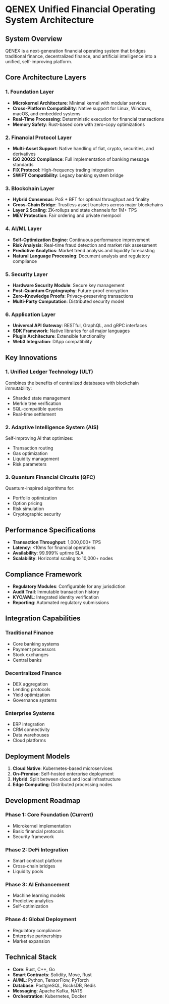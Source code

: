 # QENEX Unified Financial Operating System Architecture

## System Overview

QENEX is a next-generation financial operating system that bridges traditional finance, decentralized finance, and artificial intelligence into a unified, self-improving platform.

## Core Architecture Layers

### 1. Foundation Layer
- **Microkernel Architecture**: Minimal kernel with modular services
- **Cross-Platform Compatibility**: Native support for Linux, Windows, macOS, and embedded systems
- **Real-Time Processing**: Deterministic execution for financial transactions
- **Memory Safety**: Rust-based core with zero-copy optimizations

### 2. Financial Protocol Layer
- **Multi-Asset Support**: Native handling of fiat, crypto, securities, and derivatives
- **ISO 20022 Compliance**: Full implementation of banking message standards
- **FIX Protocol**: High-frequency trading integration
- **SWIFT Compatibility**: Legacy banking system bridge

### 3. Blockchain Layer
- **Hybrid Consensus**: PoS + BFT for optimal throughput and finality
- **Cross-Chain Bridge**: Trustless asset transfers across major blockchains
- **Layer 2 Scaling**: ZK-rollups and state channels for 1M+ TPS
- **MEV Protection**: Fair ordering and private mempool

### 4. AI/ML Layer
- **Self-Optimization Engine**: Continuous performance improvement
- **Risk Analysis**: Real-time fraud detection and market risk assessment
- **Predictive Analytics**: Market trend analysis and liquidity forecasting
- **Natural Language Processing**: Document analysis and regulatory compliance

### 5. Security Layer
- **Hardware Security Module**: Secure key management
- **Post-Quantum Cryptography**: Future-proof encryption
- **Zero-Knowledge Proofs**: Privacy-preserving transactions
- **Multi-Party Computation**: Distributed security model

### 6. Application Layer
- **Universal API Gateway**: RESTful, GraphQL, and gRPC interfaces
- **SDK Framework**: Native libraries for all major languages
- **Plugin Architecture**: Extensible functionality
- **Web3 Integration**: DApp compatibility

## Key Innovations

### 1. Unified Ledger Technology (ULT)
Combines the benefits of centralized databases with blockchain immutability:
- Sharded state management
- Merkle tree verification
- SQL-compatible queries
- Real-time settlement

### 2. Adaptive Intelligence System (AIS)
Self-improving AI that optimizes:
- Transaction routing
- Gas optimization
- Liquidity management
- Risk parameters

### 3. Quantum Financial Circuits (QFC)
Quantum-inspired algorithms for:
- Portfolio optimization
- Option pricing
- Risk simulation
- Cryptographic security

## Performance Specifications

- **Transaction Throughput**: 1,000,000+ TPS
- **Latency**: <10ms for financial operations
- **Availability**: 99.999% uptime SLA
- **Scalability**: Horizontal scaling to 10,000+ nodes

## Compliance Framework

- **Regulatory Modules**: Configurable for any jurisdiction
- **Audit Trail**: Immutable transaction history
- **KYC/AML**: Integrated identity verification
- **Reporting**: Automated regulatory submissions

## Integration Capabilities

### Traditional Finance
- Core banking systems
- Payment processors
- Stock exchanges
- Central banks

### Decentralized Finance
- DEX aggregation
- Lending protocols
- Yield optimization
- Governance systems

### Enterprise Systems
- ERP integration
- CRM connectivity
- Data warehouses
- Cloud platforms

## Deployment Models

1. **Cloud Native**: Kubernetes-based microservices
2. **On-Premise**: Self-hosted enterprise deployment
3. **Hybrid**: Split between cloud and local infrastructure
4. **Edge Computing**: Distributed processing nodes

## Development Roadmap

### Phase 1: Core Foundation (Current)
- Microkernel implementation
- Basic financial protocols
- Security framework

### Phase 2: DeFi Integration
- Smart contract platform
- Cross-chain bridges
- Liquidity pools

### Phase 3: AI Enhancement
- Machine learning models
- Predictive analytics
- Self-optimization

### Phase 4: Global Deployment
- Regulatory compliance
- Enterprise partnerships
- Market expansion

## Technical Stack

- **Core**: Rust, C++, Go
- **Smart Contracts**: Solidity, Move, Rust
- **AI/ML**: Python, TensorFlow, PyTorch
- **Database**: PostgreSQL, RocksDB, Redis
- **Messaging**: Apache Kafka, NATS
- **Orchestration**: Kubernetes, Docker
